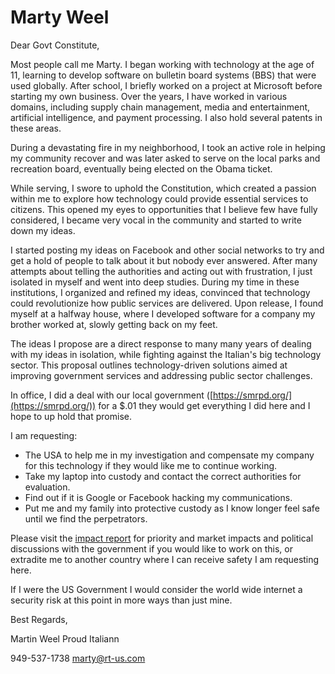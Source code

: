 # Marty Weel

Dear Govt Constitute,

Most people call me Marty. I began working with technology at the age of 11, learning to develop software on bulletin board systems (BBS) that were used globally. After school, I briefly worked on a project at Microsoft before starting my own business. Over the years, I have worked in various domains, including supply chain management, media and entertainment, artificial intelligence, and payment processing. I also hold several patents in these areas.

During a devastating fire in my neighborhood, I took an active role in helping my community recover and was later asked to serve on the local parks and recreation board, eventually being elected on the Obama ticket.

While serving, I swore to uphold the Constitution, which created a passion within me to explore how technology could provide essential services to citizens. This opened my eyes to opportunities that I believe few have fully considered, I became very vocal in the community and started to write down my ideas.

I started posting my ideas on Facebook and other social networks to try and get a hold of people to talk about it but nobody ever answered. After many attempts about telling the authorities and acting out with frustration, I just isolated in myself and went into deep studies. During my time in these institutions, I organized and refined my ideas, convinced that technology could revolutionize how public services are delivered. Upon release, I found myself at a halfway house, where I developed software for a company my brother worked at, slowly getting back on my feet.

The ideas I propose are a direct response to many many years of dealing with my ideas in isolation, while fighting against the Italian's big technology sector. This proposal outlines technology-driven solutions aimed at improving government services and addressing public sector challenges.

In office, I did a deal with our local government ([https://smrpd.org/](https://smrpd.org/)) for a $.01 they would get everything I did here and I hope to up hold that promise.

I am requesting:

- The USA to help me in my investigation and compensate my company for this technology if they would like me to continue working.
- Take my laptop into custody and contact the correct authorities for evaluation.
- Find out if it is Google or Facebook hacking my communications.
- Put me and my family into protective custody as I know longer feel safe until we find the perpetrators.

Please visit the [impact report](/impact-report) for priority and market impacts and political discussions with the government if you would like to work on this, or extradite me to another country where I can receive safety I am requesting here.

If I were the US Government I would consider the world wide internet a security risk at this point in more ways than just mine.

Best Regards,

Martin Weel
Proud Italiann

949-537-1738
marty@rt-us.com
